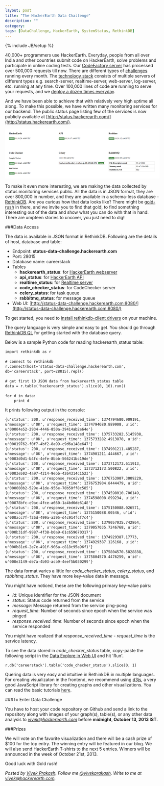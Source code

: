 ```yaml
---
layout: post
title: "The HackerEarth Data Challenge"
description: ""
category: 
tags: [DataChallenge, HackerEarth, SystemStatus, RethinkDB]
---
```

{% include JB/setup %}

40,000+ programmers use HackerEarth. Everyday, people from all over India and
other countries submit code on HackerEarth, solve problems and participate in
online coding tests. Our
[CodeFactory server](http://engineering.hackerearth.com/2013/03/12/100000-strong) 
has processed over
500,000 requests till now. There are different types of
[challenges](http://www.hackerearth.com/challenges/) running
every month. The [technology stack](http://engineering.hackerearth.com/2013/03/20/hackerearth-technology-stack)
consists of multiple servers of different
types e.g. search-server, realtime-server, web-server, log-server, etc.
running at any time. Over 100,000 lines of code are running to serve your
requests, and we [deploy a dozen times everyday](http://engineering.hackerearth.com/2013/08/05/continuous-deployment-system).

And we have been able to achieve that with relatively very high uptime all along.
To make this possible, we have written many monitoring services for our
backend. The public status page listing few of the services is now publicly
available at [http://status.hackerearth.com/](http://status.hackerearth.com/).

<img src="/images/service_status.png" />

To make it even more interesting, we are making the data collected by status
monitoring services public. All the data is in JSON format, they are over
800,000 in number, and they are
available in a schema-less database - [RethinkDB](http://rethinkdb.com/).
Are you curious how that data looks like? There might be
[gold-rush](http://i1.ytimg.com/vi/HvkkJnjacsQ/maxresdefault.jpg) in there, and
we invite you to find that gold, to find something interesting out of the data
and show what you can do with that in hand. There are umpteen stories to
uncover, you just need to dig!

###Data Access

The data is available in JSON format in RethinkDB. Following are the details of
host, database and table:

* Endpoint: **status-data-challenge.hackerearth.com**
* Port: 28015
* Database name: careerstack
* Tables
  * **hackerearth_status**: for [HackerEarth webserver](http://www.hackerearth.com/)
  * **api_status**: for [HackerEarth API](http://developer.hackerearth.com/)
  * **realtime_status**: for [Realtime server](http://realtime.hackerearth.com/ping/)
  * **code_checker_status**: for CodeChecker server
  * **celery_status**: for task queue
  * **rabbitmq_status**: for message queue
* Web UI: [http://status-data-challenge.hackerearth.com:8080/](http://status-data-challenge.hackerearth.com:8080/)

To get started, you need to
[install rethinkdb-client drivers](http://rethinkdb.com/docs/install-drivers/)
on your machine. 

The query language is very simple and easy to get. You should go through
[RethinkDB QL](http://rethinkdb.com/api/#py) for getting started with the
database query.

Below is a sample Python code for reading hackerearth_status table:

    import rethinkdb as r

    # connect to rethinkdb
    r.connect(host='status-data-challenge.hackerearth.com', db='careerstack', port=28015).repl()

    # get first 10 JSON data from hackerearth_status table
    data = r.table('hackerearth_status').slice(0, 10).run()

    for d in data:
        print d

It prints following output in the console:

    {u'status': 200, u'response_received_time': 1374794680.909191, u'message': u'OK', u'request_time': 1374794680.889908, u'id': u'00004e52-2934-4446-850a-39414ab2e64e'}
    {u'status': 200, u'response_received_time': 1375733282.5145938, u'message': u'OK', u'request_time': 1375733282.4913878, u'id': u'00019762-f0f7-4bf2-8a99-c9d6a148e647'}
    {u'status': 200, u'response_received_time': 1374901211.485287, u'message': u'OK', u'request_time': 1374901211.444667, u'id': u'0003d0d1-b4fc-4efe-8bbb-566241bc19de'}
    {u'status': 200, u'response_received_time': 1373712173.611913, u'message': u'OK', u'request_time': 1373712173.500822, u'id': u'0003e502-4a97-4214-9ebb-4264314c1523'}
    {u'status': 200, u'response_received_time': 1376753907.3009229, u'message': u'OK', u'request_time': 1376753904.8444479, u'id': u'000608b2-529e-41de-956e-70b50ff8c585'}
    {u'status': 200, u'response_received_time': 1374598010.706149, u'message': u'OK', u'request_time': 1374598008.899234, u'id': u'00078bfc-c9ac-4fce-a660-1a4bd6de6148'}
    {u'status': 200, u'response_received_time': 1375150088.026571, u'message': u'OK', u'request_time': 1375150088.00546, u'id': u'000acc7f-f26d-499a-a395-d4c914fcf7c4'}
    {u'status': 200, u'response_received_time': 1379057035.742864, u'message': u'OK', u'request_time': 1379057035.7246768, u'id': u'000b31df-9987-4f38-b0a9-61c659670317'}
    {u'status': 200, u'response_received_time': 1374929387.17773, u'message': u'OK', u'request_time': 1374929387.126168, u'id': u'000b81e6-2e7e-491f-906a-c818c95a96f1'}
    {u'status': 200, u'response_received_time': 1375804570.5828838, u'message': u'OK', u'request_time': 1375804570.4476259, u'id': u'000e3149-de7a-4b93-acb9-4eef5b030299'}

The data format varies a little for *code_checker_status*,
*celery_status*, and *rabbitmq_status*. They have more key-value data in message.

You might have noticed, these are the following primary key-value pairs:
* *id*: Unique identifier for the JSON document
* *status*: Status code returned from the service
* *message*: Message returned from the service ping-pong
* *request_time*: Number of seconds since epoch when the service was pinged
* *response_received_time*: Number of seconds since epoch when the service responded

You might have realized that *response_received_time - request_time* is the service latency.

To see the data stored in *code_checker_status* table, copy-paste the following script in 
the [Data Explore in Web UI](http://status-data-challenge.hackerearth.com:8080/#dataexplorer)
and hit 'Run'.

    r.db('careerstack').table('code_checker_status').slice(0, 1)

Quering data is very easy and intuitive in RethinkDB in multiple languages.
For creating visualizaton in the frontend, we recommend using [d3js](http://d3js.org/),
a very good JavaScript library for creating graphs and other visualizations. You can read
the basic tutorials [here](http://alignedleft.com/tutorials/d3/).

###To Enter Data Challenge

You have to host your code repository on Github and send a link to the repository along
with images of your graph(s), table(s), or any other data analysis to *vivek@hackerearth.com*
before **midnight, October 13, 2013 IST**.

###Prizes

We will vote on the favorite visualization and there will be a cash prize of $100
for the top entry.
The winning entry will be featured in our blog. We will also send HackerEarth T-shirts to
the next 5 entries. Winners will be announced in the week of October 21st, 2013.

Good luck with Gold rush!

*Posted by [Vivek Prakash](http://www.hackerearth.com/users/vivekprakash/).
Follow me [@vivekprakash](https://twitter.com/vivekprakash). Write to me at
vivek@hackerearth.com.*
